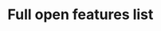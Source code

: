 # Full open features list

<issues-list>
  <source src="root/kosher-test" labels="feature">
</issues-list>